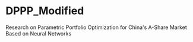 # DPPP_Modified
Research on Parametric Portfolio Optimization for China's A-Share Market Based on Neural Networks

